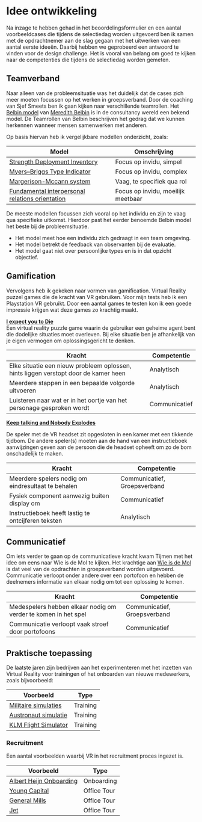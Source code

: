 # Idee ontwikkeling

Na inzage te hebben gehad in het beoordelingsformulier en een aantal voorbeeldcases die tijdens de selectiedag worden uitgevoerd ben ik samen met de opdrachtnemer aan de slag gegaan met het uitwerken van een aantal eerste ideeën. Daarbij hebben we geprobeerd een antwoord te vinden voor de design challenge. Het is vooral van belang om goed te kijken naar de competenties die tijdens de selectiedag worden gemeten.

## Teamverband

Naar alleen van de probleemsituatie was het duidelijk dat de cases zich meer moeten focussen op het werken in groepsverband. Door de coaching van Sjef Smeets ben ik gaan kijken naar verschillende teamrollen. Het [Belbin model](http://www.belbin.com/) van [Meredith Belbin](http://www.belbin.com/about/dr-meredith-belbin/) is in de consultancy wereld een bekend model. De Teamrollen van Belbin beschrijven het gedrag dat we kunnen herkennen wanneer mensen samenwerken met anderen.

Op basis hiervan heb ik vergelijkbare modellen onderzicht, zoals: 

| Model | Omschrijving |
|-|-|
| [Strength Deployment Inventory](https://totalsdi.com/) | Focus op invidu, simpel |
| [Myers–Briggs Type Indicator](https://en.wikipedia.org/wiki/Myers%E2%80%93Briggs_Type_Indicator) | Focus op invidu, complex |
| [Margerison-Mccann system](https://www.tmsdi.com/) | Vaag, te specifiek qua rol |
| [Fundamental interpersonal relations orientation](https://en.wikipedia.org/wiki/Fundamental_interpersonal_relations_orientation) | Focus op invidu, moeilijk meetbaar |

De meeste modellen focussen zich vooral op het individu en zijn te vaag qua specifieke uitkomst. Hierdoor past het eerder benoemde Belbin model het beste bij de probleemsituatie.

* Het model meet hoe een individu zich gedraagt in een team omgeving.
* Het model betrekt de feedback van observanten bij de evaluatie.
* Het model gaat niet over persoonlijke types en is in dat opzicht objectief.

## Gamification

Vervolgens heb ik gekeken naar vormen van gamification. Virtual Reality puzzel games die de kracht van VR gebruiken. Voor mijn tests heb ik een Playstation VR gebruikt. Door een aantal games te testen kon ik een goede impressie krijgen wat deze games zo krachtig maakt.

**[I expect you to Die](https://iexpectyoutodie.schellgames.com/)**  
Een virtual reality puzzle game waarin de gebruiker een geheime agent bent die dodelijke situaties moet overleven. Bij elke situatie ben je afhankelijk van je eigen vermogen om oplossingsgericht te denken.

| Kracht | Competentie |
|-|-|
| Elke situatie een nieuw probleem oplossen, hints liggen verstopt door de kamer heen | Analytisch|
| Meerdere stappen in een bepaalde volgorde uitvoeren| Analytisch|
| Luisteren naar wat er in het oortje van het personage gesproken wordt | Communicatief |

**[Keep talking and Nobody Explodes](http://www.keeptalkinggame.com/)**  

De speler met de VR headset zit opgesloten in een kamer met een tikkende tijdbom. De andere speler(s) moeten aan de hand van een instructieboek aanwijzingen geven aan de persoon die de headset opheeft om zo de bom onschadelijk te maken.

| Kracht | Competentie |
|-|-|
| Meerdere spelers nodig om eindresultaat te behalen| Communicatief, Groepsverband |
| Fysiek component aanwezig buiten display om | Communicatief |
| Instructieboek heeft lastig te ontcijferen teksten | Analytisch |

## Communicatief
Om iets verder te gaan op de communicatieve kracht kwam Tijmen met het idee om eens naar Wie is de Mol te kijken.
Het krachtige aan [Wie is de Mol](https://wieisdemol.avrotros.nl/home/) is dat veel van de opdrachten in groepsverband worden uitgevoerd. Communicatie verloopt onder andere over een portofoon en hebben de deelnemers informatie van elkaar nodig om tot een oplossing te komen.

| Kracht | Competentie |
|-|-|
| Medespelers hebben elkaar nodig om verder te komen in het spel| Communicatief, Groepsverband |
| Communicatie verloopt vaak stroef door portofoons | Communicatief |

## Praktische toepassing
De laatste jaren zijn bedrijven aan het experimenteren met het inzetten van Virtual Reality voor trainingen of het onboarden van nieuwe medewerkers, zoals bijvoorbeeld:

| Voorbeeld | Type |
|-|-|
| [Militaire simulaties](https://www.army.mil/article/84453/) | Training |
| [Austronaut simulatie](https://unimersiv.com/how-nasa-is-using-virtual-and-augmented-reality-to-train-astronauts-37/) | Training |
| [KLM Flight Simulator](https://www.youtube.com/watch?v=0iSYp-ny54o)| Training |

### Recruitment
Een aantal voorbeelden waarbij VR in het recruitment proces ingezet is.

| Voorbeeld | Type |
|-|-|
| [Albert Heijn Onboarding](https://www.samhoudmedia.com/agency/welkom-bij-onze-albert-heijn)| Onboarding |
| [Young Capital](https://www.youngcapital.nl/public_images/Files/yc-recruiter/index.html)| Office Tour |
| [General Mills](https://www.youtube.com/watch?v=IeOkqu7nNB0)| Office Tour |
| [Jet](https://techcrunch.com/2015/10/27/jet-uses-samsung-gear-vr-to-recruit-new-candidates/)| Office Tour |